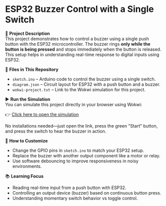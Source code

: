 # ESP32 Buzzer Control with a Single Switch

🔔 **Project Description**  
This project demonstrates how to control a buzzer using a single push button with the ESP32 microcontroller. The buzzer rings **only while the button is being pressed** and stops immediately when the button is released. This setup helps in understanding real-time response to digital inputs using ESP32.

📁 **Files in This Repository**  
- `sketch.ino` – Arduino code to control the buzzer using a single switch.  
- `diagram.json` – Circuit layout for ESP32 with a push button and a buzzer.  
- `wokwi-project.txt` – Link to the Wokwi simulation for this project.  

▶️ **Run the Simulation**  
You can simulate this project directly in your browser using Wokwi:

👉 [Click here to open the simulation](https://wokwi.com/projects/431750937548705793)

No installations needed—just open the link, press the green "Start" button, and press the switch to hear the buzzer in action.

🔧 **How to Customize**  
- Change the GPIO pins in `sketch.ino` to match your ESP32 setup.  
- Replace the buzzer with another output component like a motor or relay.  
- Use software debouncing to improve responsiveness in noisy environments.

📚 **Learning Focus**  
- Reading real-time input from a push button with ESP32.  
- Controlling an output device (buzzer) based on continuous button press.  
- Understanding momentary switch behavior vs toggle control.


